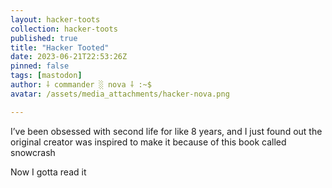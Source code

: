 ```yaml
---
layout: hacker-toots
collection: hacker-toots
published: true
title: "Hacker Tooted"
date: 2023-06-21T22:53:26Z
pinned: false
tags: [mastodon]
author: ⸸ commander ░ nova ⸸ :~$
avatar: /assets/media_attachments/hacker-nova.png

---
```


<p>I’ve been obsessed with second life for like 8 years, and I just found out the original creator was inspired to make it because of this book called snowcrash</p><p>Now I gotta read it</p>


